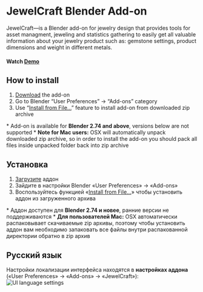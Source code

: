 JewelCraft Blender Add-on
==========================
JewelCraft—is a Blender add-on for jewelry design that provides tools for asset managment, jeweling and statistics gathering to easily get all valuable information about your jewelry product such as: gemstone settings, product dimensions and weight in different metals.


#### Watch [Demo]


How to install
--------------------------
1. [Download][master.zip] the add-on
2. Go to Blender “User Preferences” → “Add-ons” category
3. Use “[Install from File…]” feature to install add-on from downloaded zip archive

\* Add-on is available for **Blender 2.74 and above**, versions below are not supported
\* **Note for Mac users:** OSX will automatically unpack downloaded zip archive, so in order to install the add-on you should pack all files inside unpacked folder back into zip archive


Установка
--------------------------
1. [Загрузите][master.zip] аддон
2. Зайдите в настройки Blender «User Preferences» → «Add-ons»
3. Воспользуйтесь функцией «[Install from File…]» чтобы установить аддон из загруженного архива

\* Аддон доступен для **Blender 2.74 и новее**, ранние версии не поддерживаются
\* **Для пользователей Mac:** OSX автоматически распаковывает скачиваемые zip архивы, поэтому чтобы установить аддон вам необходимо запаковать все файлы внутри распакованной директории обратно в zip архив


Русский язык
--------------------------
Настройки локализации интерфейса находятся в **настройках аддона** («User Preferences» → «Add-ons» → «JewelCraft»):
![UI language settings]




[Demo]: https://youtu.be/XZ6uIdNnrHk
[master.zip]: https://github.com/mrachinskiy/blender-addon-jewelcraft/archive/master.zip
[Install from File…]: http://www.blender.org/manual/extensions/python/add_ons.html#installation-of-a-3rd-party-add-on
[UI language settings]: http://i.imgur.com/WaSR9c9.png
